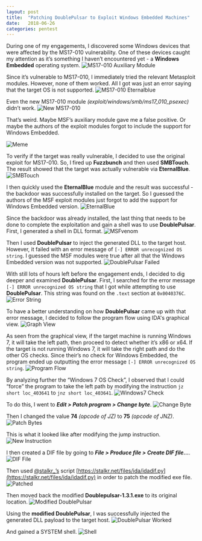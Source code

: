```yaml
---
layout: post
title:  "Patching DoublePulsar to Exploit Windows Embedded Machines"
date:   2018-06-26
categories: pentest
---
```


During one of my engagements, I discovered some Windows devices that were affected by the MS17-010 vulnerability. One of these devices caught my attention as it’s something I haven’t encountered yet - a **Windows Embedded** operating system. 
![MS17-010 Auxiliary Module](/static/img/01/01.png)

Since it’s vulnerable to MS17-010, I immediately tried the relevant Metasploit modules. However, none of them worked. All I got was just an error saying that the target OS is not supported. 
![MS17-010 Eternalblue](/static/img/01/02.png)

Even the new MS17-010 module *(exploit/windows/smb/ms17_010_psexec)* didn’t work. 
![New MS17-010](/static/img/01/03.png)

That’s weird. Maybe MSF’s auxiliary module gave me a false positive. Or maybe the authors of the exploit modules forgot to include the support for Windows Embedded. 

![Meme](/static/img/01/04.png)

To verify if the target was really vulnerable, I decided to use the original exploit for MS17-010. So, I fired up **Fuzzbunch** and then used **SMBTouch**. The result showed that the target was actually vulnerable via **EternalBlue**.
![SMBTouch](/static/img/01/05.png)

I then quickly used the **EternalBlue** module and the result was successful - the backdoor was successfully installed on the target. So I guessed the authors of the MSF exploit modules just forgot to add the support for Windows Embedded version.
![EternalBlue](/static/img/01/06.png)

Since the backdoor was already installed, the last thing that needs to be done to complete the exploitation and gain a shell was to use **DoublePulsar**. First, I generated a shell in DLL format.
![MSFvenom](/static/img/01/07.png)

Then I used **DoublePulsar** to inject the generated DLL to the target host. However, it failed with an error message of `[-] ERROR unrecognized OS string`. I guessed the MSF modules were true after all that the Windows Embedded version was not supported.
![DoublePulsar Failed](/static/img/01/08.png)

With still lots of hours left before the engagement ends, I decided to dig deeper and examined **DoublePulsar**. First, I searched for the error message `[-] ERROR unrecognized OS string` that I got while attempting to use **DoublePulsar**. This string was found on the `.text` section at `0x0040376C`. 
![Error String](/static/img/01/09.png)

To have a better understanding on how **DoublePulsar** came up with that error message, I decided to follow the program flow using IDA's graphical view.
![Graph View](/static/img/01/10.png)

As seen from the graphical view, if the target machine is running Windows 7, it will take the left path, then proceed to detect whether it’s x86 or x64. If the target is not running Windows 7, it will take the right path and do the other OS checks. Since their’s no check for Windows Embedded, the program ended up outputting the error message `[-] ERROR unrecognized OS string`.
![Program Flow](/static/img/01/11.png)

By analyzing further the “Windows 7 OS Check”, I observed that I could “force” the program to take the left path by modifying the instruction `jz short loc_403641` to `jnz short loc_403641`.
![Windows7 Check](/static/img/01/12.png)

To do this, I went to **_Edit > Patch program > Change byte_**.
![Change Byte](/static/img/01/13.png)

Then I changed the value **74** *(opcode of JZ)* to **75** *(opcode of JNZ)*.
![Patch Bytes](/static/img/01/14.png)

This is what it looked like after modifying the jump instruction. 
![New Instruction](/static/img/01/15.png)

I then created a DIF file by going to **_File > Produce file > Create DIF file..._**. 
![DIF File](/static/img/01/16.png)

Then used  [@stalkr_’s](https://twitter.com/stalkr_) script [https://stalkr.net/files/ida/idadif.py](https://stalkr.net/files/ida/idadif.py) in order to patch the modified exe file.
![Patched](/static/img/01/17.png)

Then moved back the modified **Doublepulsar-1.3.1.exe** to its original location.
![Modified DoublePulsar](/static/img/01/18.png)

Using the **modified DoublePulsar**, I was successfully injected the generated DLL payload to the target host.
![DoublePulsar Worked](/static/img/01/19.png)

And gained a SYSTEM shell.
![Shell](/static/img/01/20.png)
